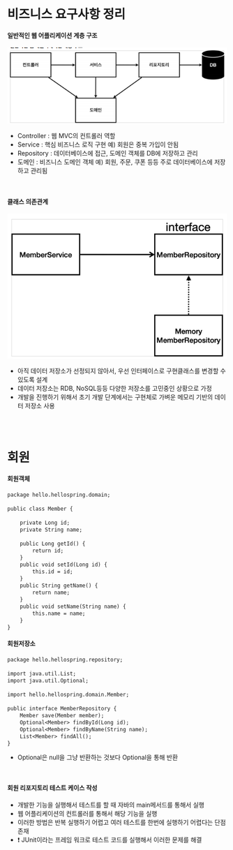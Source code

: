 # 비즈니스 요구사항 정리

#### 일반적인 웹 어플리케이션 계층 구조
![Requirements1](Requirements1.PNG)
- Controller : 웹 MVC의 컨트롤러 역할
- Service : 핵심 비즈니스 로직 구현
    예) 회원은 중복 가입이 안됨
- Repository : 데이터베이스에 접근, 도메인 객체를 DB에 저장하고 관리
- 도메인 : 비즈니스 도메인 객체
    예) 회원, 주문, 쿠폰 등등 주로 데이터베이스에 저장하고 관리됨
<br/>

#### 클래스 의존관계
![Requirements2](Requirements2.PNG)
- 아직 데이터 저장소가 선정되지 않아서, 우선 인터페이스로 구현클래스를 변경할 수 있도록 설계
- 데이터 저장소는 RDB, NoSQL등등 다양한 저장소를 고민중인 상황으로 가정
- 개발을 진행하기 위해서 초기 개발 단계에서는 구현체로 가벼운 메모리 기반의 데이터 저장소 사용
<br/>
<br/>

# 회원
#### 회원객체
~~~
package hello.hellospring.domain;

public class Member {
	
	private Long id;
	private String name;
	
	public Long getId() {
		return id;
	}
	public void setId(Long id) {
		this.id = id;
	}
	public String getName() {
		return name;
	}
	public void setName(String name) {
		this.name = name;
	}
}

~~~

#### 회원저장소
~~~
package hello.hellospring.repository;

import java.util.List;
import java.util.Optional;

import hello.hellospring.domain.Member;

public interface MemberRepository {
	Member save(Member member);
	Optional<Member> findById(Long id);				
	Optional<Member> findByName(String name);
	List<Member> findAll();
}
~~~
+ Optional은 null을 그냥 반환하는 것보다 Optional을 통해 반환
<br/>

#### 회원 리포지토리 테스트 케이스 작성
+ 개발한 기능을 실행해서 테스트를 할 때 자바의 main메서드를 통해서 실행
+ 웹 어플리케이션의 컨트롤러를 통해서 해당 기능을 실행
+ 이러한 방법은 반복 실행하기 어렵고 여러 테스트를 한번에 실행하기 어렵다는 단점 존재
+ ❗ JUnit이라는 프레임 워크로 테스트 코드를 실행해서 이러한 문제를 해결

